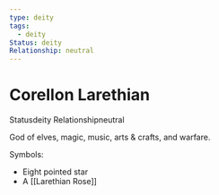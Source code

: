 ```yaml
---
type: deity
tags:
  - deity
Status: deity
Relationship: neutral
---
```


# Corellon Larethian
<span class="dataview inline-field"><span class="inline-field-key">Status</span><span class="inline-field-value">deity</span></span>
<span class="dataview inline-field"><span class="inline-field-key">Relationship</span><span class="inline-field-value">neutral</span></span>

God of elves, magic, music, arts & crafts, and warfare.

Symbols:
* Eight pointed star
* A [[Larethian Rose]]

